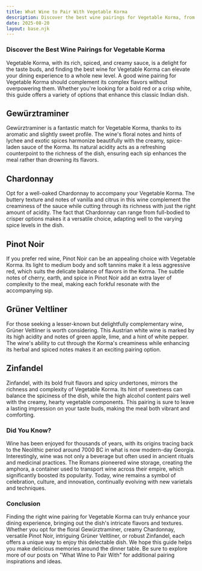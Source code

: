```yaml
---
title: What Wine to Pair With Vegetable Korma
description: Discover the best wine pairings for Vegetable Korma, from bold reds to crisp whites.
date: 2025-08-20
layout: base.njk
---
```


### Discover the Best Wine Pairings for Vegetable Korma

Vegetable Korma, with its rich, spiced, and creamy sauce, is a delight for the taste buds, and finding the best wine for Vegetable Korma can elevate your dining experience to a whole new level. A good wine pairing for Vegetable Korma should complement its complex flavors without overpowering them. Whether you're looking for a bold red or a crisp white, this guide offers a variety of options that enhance this classic Indian dish.

## Gewürztraminer

Gewürztraminer is a fantastic match for Vegetable Korma, thanks to its aromatic and slightly sweet profile. The wine's floral notes and hints of lychee and exotic spices harmonize beautifully with the creamy, spice-laden sauce of the Korma. Its natural acidity acts as a refreshing counterpoint to the richness of the dish, ensuring each sip enhances the meal rather than drowning its flavors.

## Chardonnay

Opt for a well-oaked Chardonnay to accompany your Vegetable Korma. The buttery texture and notes of vanilla and citrus in this wine complement the creaminess of the sauce while cutting through its richness with just the right amount of acidity. The fact that Chardonnay can range from full-bodied to crisper options makes it a versatile choice, adapting well to the varying spice levels in the dish.

## Pinot Noir

If you prefer red wine, Pinot Noir can be an appealing choice with Vegetable Korma. Its light to medium body and soft tannins make it a less aggressive red, which suits the delicate balance of flavors in the Korma. The subtle notes of cherry, earth, and spice in Pinot Noir add an extra layer of complexity to the meal, making each forkful resonate with the accompanying sip.

## Grüner Veltliner

For those seeking a lesser-known but delightfully complementary wine, Grüner Veltliner is worth considering. This Austrian white wine is marked by its high acidity and notes of green apple, lime, and a hint of white pepper. The wine's ability to cut through the Korma's creaminess while enhancing its herbal and spiced notes makes it an exciting pairing option.

## Zinfandel

Zinfandel, with its bold fruit flavors and spicy undertones, mirrors the richness and complexity of Vegetable Korma. Its hint of sweetness can balance the spiciness of the dish, while the high alcohol content pairs well with the creamy, hearty vegetable components. This pairing is sure to leave a lasting impression on your taste buds, making the meal both vibrant and comforting.

### Did You Know?

Wine has been enjoyed for thousands of years, with its origins tracing back to the Neolithic period around 7000 BC in what is now modern-day Georgia. Interestingly, wine was not only a beverage but often used in ancient rituals and medicinal practices. The Romans pioneered wine storage, creating the amphora, a container used to transport wine across their empire, which significantly boosted its popularity. Today, wine remains a symbol of celebration, culture, and innovation, continually evolving with new varietals and techniques.

### Conclusion

Finding the right wine pairing for Vegetable Korma can truly enhance your dining experience, bringing out the dish's intricate flavors and textures. Whether you opt for the floral Gewürztraminer, creamy Chardonnay, versatile Pinot Noir, intriguing Grüner Veltliner, or robust Zinfandel, each offers a unique way to enjoy this delectable dish. We hope this guide helps you make delicious memories around the dinner table. Be sure to explore more of our posts on "What Wine to Pair With" for additional pairing inspirations and ideas.